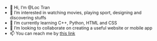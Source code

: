 - 👋 Hi, I’m @Loc Tran 
- 👀 I’m interested in watching movies, playing sport, designing and discovering stuffs
- 🌱 I’m currently learning C++, Python, HTML and CSS 
- 💞️ I’m looking to collaborate on creating a useful website or mobile app
- 📫 You can reach me by [this link](https://github.com/TranHVLoc)

<!---
TranHVLoc/TranHVLoc is a ✨ special ✨ repository because its `README.md` (this file) appears on your GitHub profile.
You can click the Preview link to take a look at your changes.
--->
